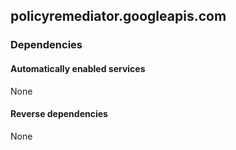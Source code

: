 ## policyremediator.googleapis.com

### Dependencies

#### Automatically enabled services

None

#### Reverse dependencies

None
